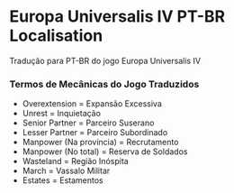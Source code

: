 # Europa Universalis IV PT-BR Localisation
 Tradução para PT-BR do jogo Europa Universalis IV
 

### Termos de Mecânicas do Jogo Traduzidos
* Overextension = Expansão Excessiva
* Unrest = Inquietação
* Senior Partner = Parceiro Suserano
* Lesser Partner = Parceiro Subordinado
* Manpower (Na província) = Recrutamento
* Manpower (No total) = Reserva de Soldados
* Wasteland = Região Inóspita
* March = Vassalo Militar
* Estates = Estamentos